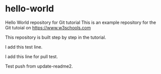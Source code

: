 # hello-world
Hello World repository for Git tutorial
This is an example repository for the Git tutoial on https://www.w3schools.com

This repository is built step by step in the tutorial.

I add this test line.

I add this line for pull test.

Test push from update-readme2.